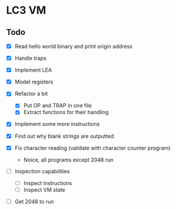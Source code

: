 LC3 VM
======

Todo
----

- [x] Read hello world binary and print origin address
- [x] Handle traps

- [x] Implement LEA
- [x] Model registers

- [x] Refactor a bit 
    - [x] Put OP and TRAP in one file
    - [x] Extract functions for their handling

- [x] Implement some more instructions
- [x] Find out why blank strings are outputted

- [x] Fix character reading (validate with character counter program)
    - Noice, all programs except 2048 run

- [ ] Inspection capabilities
    - [ ] Inspect instructions
    - [ ] Inspect VM state

- [ ] Get 2048 to run
